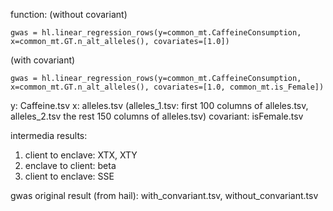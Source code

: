 function: 
(without covariant)
```
gwas = hl.linear_regression_rows(y=common_mt.CaffeineConsumption, x=common_mt.GT.n_alt_alleles(), covariates=[1.0])
```
(with covariant)
```
gwas = hl.linear_regression_rows(y=common_mt.CaffeineConsumption, x=common_mt.GT.n_alt_alleles(), covariates=[1.0, common_mt.is_Female])
```

y: Caffeine.tsv
x: alleles.tsv (alleles_1.tsv: first 100 columns of alleles.tsv, alleles_2.tsv the rest 150 columns of alleles.tsv)
covariant: isFemale.tsv

intermedia results: 
1. client to enclave: XTX, XTY
2. enclave to client: beta
3. client to enclave: SSE


gwas original result (from hail): with_convariant.tsv, without_convariant.tsv